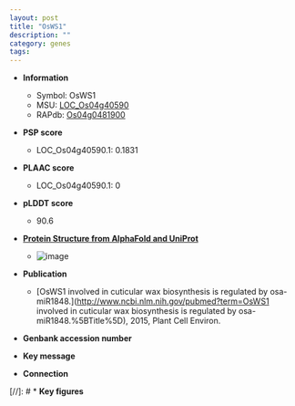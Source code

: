 ```yaml
---
layout: post
title: "OsWS1"
description: ""
category: genes
tags: 
---
```


* **Information**  
    + Symbol: OsWS1  
    + MSU: [LOC_Os04g40590](http://rice.plantbiology.msu.edu/cgi-bin/ORF_infopage.cgi?orf=LOC_Os04g40590)  
    + RAPdb: [Os04g0481900](http://rapdb.dna.affrc.go.jp/viewer/gbrowse_details/irgsp1?name=Os04g0481900)  

* **PSP score**  
    + LOC_Os04g40590.1: 0.1831 

* **PLAAC score**  
    + LOC_Os04g40590.1: 0 

* **pLDDT score**
    + 90.6

* **[Protein Structure from AlphaFold and UniProt](https://www.uniprot.org/uniprotkb/A0A5S6R8G3/entry#structure)**
    + ![image](https://ricepsp.github.io/images/A/AF-A0A5S6R8G3-F1.png)

* **Publication**  
    + [OsWS1 involved in cuticular wax biosynthesis is regulated by osa-miR1848.](http://www.ncbi.nlm.nih.gov/pubmed?term=OsWS1 involved in cuticular wax biosynthesis is regulated by osa-miR1848.%5BTitle%5D), 2015, Plant Cell Environ.

* **Genbank accession number**  

* **Key message**  

* **Connection**  

[//]: # * **Key figures**  


